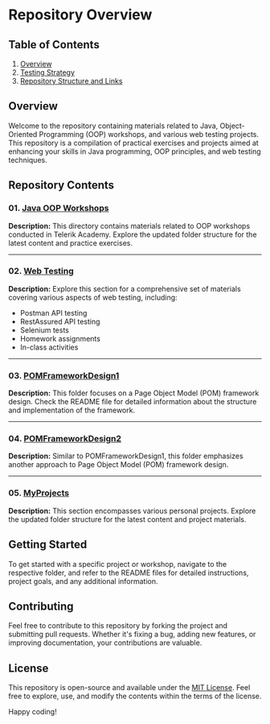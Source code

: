 # Repository Overview

## Table of Contents

1. [Overview](#overview)
2. [Testing Strategy](#testing-strategy)
3. [Repository Structure and Links](#repository-structure-and-links)

## Overview

Welcome to the repository containing materials related to Java, Object-Oriented Programming (OOP) workshops, and various web testing projects. This repository is a compilation of practical exercises and projects aimed at enhancing your skills in Java programming, OOP principles, and web testing techniques.

## Repository Contents

### 01. [Java OOP Workshops](https://github.com/TimurDN/AutomationQA/tree/main/01.Java%20OOP%20Workshops)

**Description:**
This directory contains materials related to OOP workshops conducted in Telerik Academy. Explore the updated folder structure for the latest content and practice exercises.

---

### 02. [Web Testing](https://github.com/TimurDN/AutomationQA/tree/main/02.Web%20Testing) 

**Description:**
Explore this section for a comprehensive set of materials covering various aspects of web testing, including:
- Postman API testing
- RestAssured API testing
- Selenium tests
- Homework assignments
- In-class activities

---

### 03. [POMFrameworkDesign1](https://github.com/TimurDN/AutomationQA/tree/main/03.POMFrameworkDesign1)

**Description:**
This folder focuses on a Page Object Model (POM) framework design. Check the README file for detailed information about the structure and implementation of the framework.

---

### 04. [POMFrameworkDesign2](https://github.com/TimurDN/AutomationQA/tree/main/04.POMFrameworkDesign2)

**Description:**
Similar to POMFrameworkDesign1, this folder emphasizes another approach to Page Object Model (POM) framework design.

---

### 05. [MyProjects](https://github.com/TimurDN/AutomationQA/tree/main/05.MyProjects)

**Description:**
This section encompasses various personal projects. Explore the updated folder structure for the latest content and project materials.

## Getting Started

To get started with a specific project or workshop, navigate to the respective folder, and refer to the README files for detailed instructions, project goals, and any additional information.

## Contributing

Feel free to contribute to this repository by forking the project and submitting pull requests. Whether it's fixing a bug, adding new features, or improving documentation, your contributions are valuable.

## License

This repository is open-source and available under the [MIT License](LICENSE). Feel free to explore, use, and modify the contents within the terms of the license.

Happy coding!
